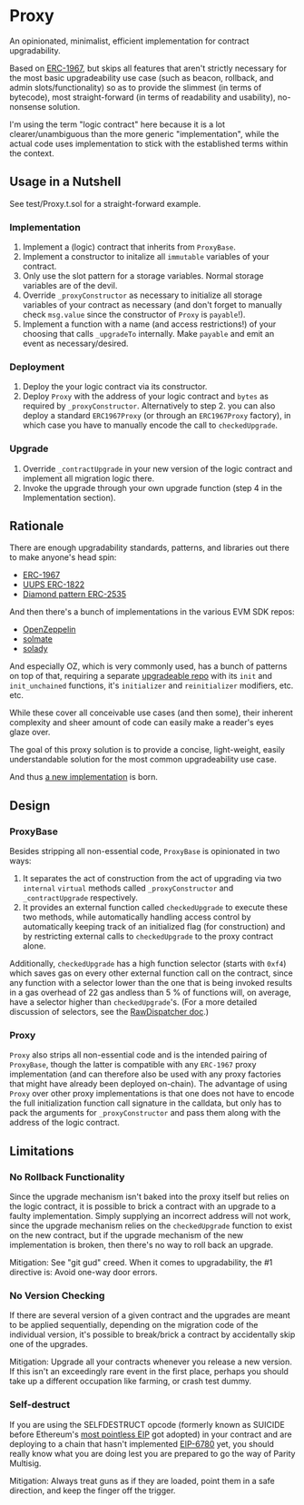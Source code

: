 # Proxy

An opinionated, minimalist, efficient implementation for contract upgradability.

Based on [ERC-1967](https://eips.ethereum.org/EIPS/eip-1967), but skips all features that aren't strictly necessary for the most basic upgradeability use case (such as beacon, rollback, and admin slots/functionality) so as to provide the slimmest (in terms of bytecode), most straight-forward (in terms of readability and usability), no-nonsense solution.

I'm using the term "logic contract" here because it is a lot clearer/unambiguous than the more generic "implementation", while the actual code uses implementation to stick with the established terms within the context.

## Usage in a Nutshell

See test/Proxy.t.sol for a straight-forward example.

### Implementation

1. Implement a (logic) contract that inherits from `ProxyBase`.
2. Implement a constructor to initalize all `immutable` variables of your contract.
3. Only use the slot pattern for a storage variables. Normal storage variables are of the devil.
4. Override `_proxyConstructor` as necessary to initialize all storage variables of your contract as necessary (and don't forget to manually check `msg.value` since the constructor of `Proxy` is `payable`!).
5. Implement a function with a name (and access restrictions!) of your choosing that calls `_upgradeTo` internally. Make `payable` and emit an event as necessary/desired.

### Deployment

1. Deploy the your logic contract via its constructor.
2. Deploy `Proxy` with the address of your logic contract and `bytes` as required by `_proxyConstructor`.
Alternatively to step 2. you can also deploy a standard `ERC1967Proxy` (or through an `ERC1967Proxy` factory), in which case you have to manually encode the call to `checkedUpgrade`.

### Upgrade

1. Override `_contractUpgrade` in your new version of the logic contract and implement all migration logic there.
2. Invoke the upgrade through your own upgrade function (step 4 in the Implementation section).

## Rationale

There are enough upgradability standards, patterns, and libraries out there to make anyone's head spin:
* [ERC-1967](https://eips.ethereum.org/EIPS/eip-1967)
* [UUPS ERC-1822](https://eips.ethereum.org/EIPS/eip-1822)
* [Diamond pattern ERC-2535](https://eips.ethereum.org/EIPS/eip-2535)

And then there's a bunch of implementations in the various EVM SDK repos:
* [OpenZeppelin](https://github.com/OpenZeppelin/openzeppelin-contracts)
* [solmate](https://github.com/transmissions11/solmate)
* [solady](https://github.com/Vectorized/solady)

And especially OZ, which is very commonly used, has a bunch of patterns on top of that, requiring a separate [upgradeable repo](https://github.com/OpenZeppelin/openzeppelin-contracts-upgradeable) with its `init` and `init_unchained` functions, it's `initializer` and `reinitializer` modifiers, etc. etc.

While these cover all conceivable use cases (and then some), their inherent complexity and sheer amount of code can easily make a reader's eyes glaze over.

The goal of this proxy solution is to provide a concise, light-weight, easily understandable solution for the most common upgradeability use case.

And thus [a new implementation](https://xkcd.com/927/) is born.

## Design

### ProxyBase

Besides stripping all non-essential code, `ProxyBase` is opinionated in two ways:
1. It separates the act of construction from the act of upgrading via two `internal` `virtual` methods called `_proxyConstructor` and `_contractUpgrade` respectively.
2. It provides an external function called `checkedUpgrade` to execute these two methods, while automatically handling access control by automatically keeping track of an initialized flag (for construction) and by restricting external calls to `checkedUpgrade` to the proxy contract alone.

Additionally, `checkedUpgrade` has a high function selector (starts with `0xf4`) which saves gas on every other external function call on the contract, since any function with a selector lower than the one that is being invoked results in a gas overhead of 22 gas andless than 5 % of functions will, on average, have a selector higher than `checkedUpgrade`'s. (For a more detailed discussion of selectors, see the [RawDispatcher doc](./RawDispatcher.md).)

### Proxy

`Proxy` also strips all non-essential code and is the intended pairing of `ProxyBase`, though the latter is compatible with any `ERC-1967` proxy implementation (and can therefore also be used with any proxy factories that might have already been deployed on-chain). The advantage of using `Proxy` over other proxy implementations is that one does not have to encode the full initialization function call signature in the calldata, but only has to pack the arguments for `_proxyConstructor` and pass them along with the address of the logic contract.

## Limitations

### No Rollback Functionality

Since the upgrade mechanism isn't baked into the proxy itself but relies on the logic contract, it is possible to brick a contract with an upgrade to a faulty implementation. Simply supplying an incorrect address will not work, since the upgrade mechanism relies on the `checkedUpgrade` function to exist on the new contract, but if the upgrade mechanism of the new implementation is broken, then there's no way to roll back an upgrade.

Mitigation: See "git gud" creed. When it comes to upgradability, the #1 directive is: Avoid one-way door errors.

### No Version Checking

If there are several version of a given contract and the upgrades are meant to be applied sequentially, depending on the migration code of the individual version, it's possible to break/brick a contract by accidentally skip one of the upgrades.

Mitigation: Upgrade all your contracts whenever you release a new version. If this isn't an exceedingly rare event in the first place, perhaps you should take up a different occupation like farming, or crash test dummy.

### Self-destruct

If you are using the SELFDESTRUCT opcode (formerly known as SUICIDE before Ethereum's [most pointless EIP](https://github.com/ethereum/EIPs/blob/master/EIPS/eip-6.md) got adopted) in your contract and are deploying to a chain that hasn't implemented [EIP-6780](https://eips.ethereum.org/EIPS/eip-6780) yet, you should really know what you are doing lest you are prepared to go the way of Parity Multisig.

Mitigation: Always treat guns as if they are loaded, point them in a safe direction, and keep the finger off the trigger.